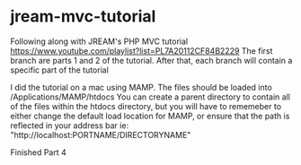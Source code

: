 # jream-mvc-tutorial
Following along with JREAM's PHP MVC tutorial https://www.youtube.com/playlist?list=PL7A20112CF84B2229
The first branch are parts 1 and 2 of the tutorial. 
After that, each branch will contain a specific part of the tutorial

I did the tutorial on a mac using MAMP. The files should be loaded into /Applications/MAMP/htdocs 
You can create a parent directory to contain all of the files within the htdocs directory, but you will have to rememeber to either change the default load location for MAMP, or ensure that the path is reflected in your address bar ie: "http://localhost:PORTNAME/DIRECTORYNAME"

Finished Part 4
